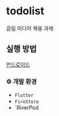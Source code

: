 # todolist

글림 미디어 채용 과제

## 실행 방법

[안드로이드](https://github.com/jaehee21232/todolist/releases/latest/download/todolist.apk)

### ⚙️ 개발 환경
  - `Flutter`
  - `FireStore`
  - `RiverPod
